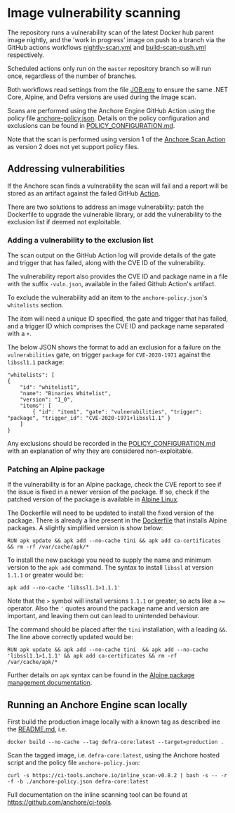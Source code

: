 
#  Image vulnerability scanning

The repository runs a vulnerability scan of the latest Docker hub parent image nightly, and the 'work in progress' image on push to a branch via the GitHub actions workflows [nightly-scan.yml](.github/workflows/nightly-scan.yml) and [build-scan-push.yml](.github/workflows/build-scan-push.yml) respectively.

Scheduled actions only run on the `master` repository branch so will run once, regardless of the number of branches.

Both workflows read settings from the file [JOB.env](JOB.env) to ensure the same .NET Core, Alpine, and Defra versions are used during the image scan.

Scans are performed using the Anchore Engine GitHub Action using the policy file [anchore-policy.json](anchore-policy.json).
Details on the policy configuration and exclusions can be found in [POLICY_CONFIGURATION.md](POLICY_CONFIGURATION.md).

Note that the scan is performed using version 1 of the [Anchore Scan Action](https://github.com/anchore/scan-action/tree/version1) as version 2 does not yet support policy files.

## Addressing vulnerabilities

If the Anchore scan finds a vulnerability the scan will fail and a report will be stored as an artifact against the failed GitHub [Action](https://https://github.com/DEFRA/defra-docker-dotnetcore/actions).

There are two solutions to address an image vulnerability: patch the Dockerfile to upgrade the vulnerable library, or add the vulnerability to the exclusion list if deemed not exploitable.

### Adding a vulnerability to the exclusion list

The scan output on the GitHub Action log will provide details of the gate and trigger that has failed, along with the CVE ID of the vulnerability.

The vulnerability report also provides the CVE ID and package name in a file with the suffix `-vuln.json`, available in the failed Github Action's artifact.

To exclude the vulnerability add an item to the `anchore-policy.json`'s `whitelists` section.

The item will need a unique ID specified, the gate and trigger that has failed, and a trigger ID which comprises the CVE ID and package name separated with a `+`.

The below JSON shows the format to add an exclusion for a failure on the `vulnerabilities` gate, on trigger `package` for `CVE-2020-1971` against the `libssl1.1` package:

```
"whitelists": [
{
    "id": "whitelist1",
    "name": "Binaries Whitelist",
    "version": "1_0",
    "items": [
        { "id": "item1", "gate": "vulnerabilities", "trigger": "package", "trigger_id": "CVE-2020-1971+libssl1.1" }
    ]
}
```

Any exclusions should be recorded in the [POLICY_CONFIGURATION.md](POLICY_CONFIGURATION.md) with an explanation of why they are considered non-exploitable.

### Patching an Alpine package

If the vulnerability is for an Alpine package, check the CVE report to see if the issue is fixed in a newer version of the package. If so, check if the patched version of the package is available in [Alpine Linux](https://pkgs.alpinelinux.org/packages).

The Dockerfile will need to be updated to install the fixed version of the package.
There is already a line present in the [Dockerfile](./Dockerfile) that installs Alpine packages. A slightly simplified version is show below:

```
RUN apk update && apk add --no-cache tini && apk add ca-certificates && rm -rf /var/cache/apk/*
``` 

To install the new package you need to supply the name and minimum version to the `apk add` command. The syntax to install `libssl` at version `1.1.1` or greater would be:

```
apk add --no-cache 'libssl1.1>1.1.1'
```

Note that the `>` symbol will install versions `1.1.1` or greater, so acts like a `>=` operator. Also the `'` quotes around the package name and version are important, and leaving them out can lead to unintended behaviour.

The command should be placed after the `tini` installation, with a leading `&&`. The line above correctly updated would be:
```
RUN apk update && apk add --no-cache tini  && apk add --no-cache 'libssl1.1>1.1.1' && apk add ca-certificates && rm -rf /var/cache/apk/*
```

Further details on `apk` syntax can be found in the [Alpine package management documentation](https://wiki.alpinelinux.org/wiki/Alpine_Linux_package_management).

## Running an Anchore Engine scan locally

First build the production image locally with a known tag as described ine the [README.md](README.md), i.e.
```
docker build --no-cache --tag defra-core:latest --target=production .
```

Scan the tagged image, i.e. `defra-core:latest`, using the Anchore hosted script and the policy file `anchore-policy.json`:
```
curl -s https://ci-tools.anchore.io/inline_scan-v0.8.2 | bash -s -- -r -f -b ./anchore-policy.json defra-core:latest
```

Full documentation on the inline scanning tool can be found at https://github.com/anchore/ci-tools.
